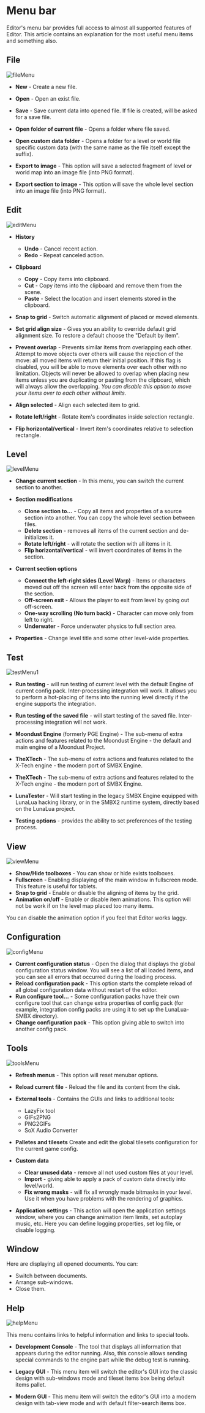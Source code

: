 # Menu bar

Editor's menu bar provides full access to almost all supported features of Editor. This article contains an explanation for the most useful menu items and something also.

## File
![fileMenu](screenshots/menus/001_file.png)

* **New** - Create a new file.

* **Open** - Open an exist file.

* **Save** - Save current data into opened file. If file is created, will be asked for a save file.

* **Open folder of current file** - Opens a folder where file saved.

* **Open custom data folder** - Opens a folder for a level or world file specific custom data (with the same name as the file itself except the suffix).

* **Export to image** - This option will save a selected fragment of level or world map into an image file (into PNG format).

* **Export section to image** - This option will save the whole level section into an image file (into PNG format).


## Edit

![editMenu](screenshots/menus/002_edit.png)

* **History**
  * **Undo** - Cancel recent action.
  * **Redo** - Repeat canceled action.

* **Clipboard**
  * **Copy** - Copy items into clipboard.
  * **Cut** - Copy items into the clipboard and remove them from the scene.
  * **Paste** - Select the location and insert elements stored in the clipboard.
* **Snap to grid** - Switch automatic alignment of placed or moved elements.
* **Set grid align size** - Gives you an ability to override default grid alignment size. To restore a default choose the "Default by item".

* **Prevent overlap** - Prevents similar items from overlapping each other. Attempt to move objects over others will cause the rejection of the move: all moved items will return their initial position. If this flag is disabled, you will be able to move elements over each other with no limitation. Objects will never be allowed to overlap when placing new items unless you are duplicating or pasting from the clipboard, which will always allow the overlapping. _You can disable this option to move your items over to each other without limits._

* **Align selected** - Align each selected item to grid.
* **Rotate left/right** - Rotate item's coordinates inside selection rectangle.
* **Flip horizontal/vertical** - Invert item's coordinates relative to selection rectangle.


## Level

![levelMenu](screenshots/menus/003_level.png)

* **Change current section** - In this menu, you can switch the current section to another.

* **Section modifications**
  * **Clone section to...** - Copy all items and properties of a source section into another. You can copy the whole level section between files.
  * **Delete section** - removes all items of the current section and de-initializes it.
  * **Rotate left/right** - will rotate the section with all items in it.
  * **Flip horizontal/vertical** - will invert coordinates of items in the section.

* **Current section options**
  * **Connect the left-right sides (Level Warp)** - Items or characters moved out off the screen will enter back from the opposite side of the section.
  * **Off-screen exit** - Allows the player to exit from level by going out off-screen.
  * **One-way scrolling (No turn back)** - Character can move only from left to right.
  * **Underwater** - Force underwater physics to full section area.

* **Properties** - Change level title and some other level-wide properties.


## Test

![testMenu1](screenshots/menus/005_test.png)

* **Run testing** - will run testing of current level with the default Engine of current config pack. Inter-processing integration will work. It allows you to perform a hot-placing of items into the running level directly if the engine supports the integration.

* **Run testing of the saved file** - will start testing of the saved file. Inter-processing integration will not work.

* **Moondust Engine** (formerly PGE Engine) - The sub-menu of extra actions and features related to the Moondust Engine - the default and main engine of a Moondust Project.

* **TheXTech** - The sub-menu of extra actions and features related to the X-Tech engine - the modern port of SMBX Engine.

* **TheXTech** - The sub-menu of extra actions and features related to the X-Tech engine - the modern port of SMBX Engine.

* **LunaTester** - Will start testing in the legacy SMBX Engine equipped with LunaLua hacking library, or in the SMBX2 runtime system, directly based on the LunaLua project.

* **Testing options** - provides the ability to set preferences of the testing process.



## View

![viewMenu](screenshots/menus/006_view.png)

* **Show/Hide toolboxes** - You can show or hide exists toolboxes.
* **Fullscreen** - Enabling displaying of the main window in fullscreen mode. This feature is useful for tablets.
* **Snap to grid** - Enable or disable the aligning of items by the grid.
* **Animation on/off** - Enable or disable item animations. This option will not be work if on the level map placed too many items.

<Note type="tip">
You can disable the animation option if you feel that Editor works laggy.
</Note>



## Configuration

![configMenu](screenshots/menus/Configuration.png)

* **Current configuration status** - Open the dialog that displays the global configuration status window. You will see a list of all loaded items, and you can see all errors that occurred during the loading process.
* **Reload configuration pack** - This option starts the complete reload of all global configuration data without restart of the editor.
* **Run configure tool...** - Some configuration packs have their own configure tool that can change extra properties of config pack (for example, integration config packs are using it to set up the LunaLua-SMBX directory).
* **Change configuration pack** - This option giving able to switch into another config pack.



## Tools

![toolsMenu](screenshots/menus/010_tools_configs.png)

* **Refresh menus** - This option will reset menubar options.

* **Reload current file** - Reload the file and its content from the disk.

* **External tools** - Contains the GUIs and links to additional tools:
  * LazyFix tool
  * GIFs2PNG
  * PNG2GIFs
  * SoX Audio Converter

* **Palletes and tilesets**
  Create and edit the global tilesets configuration for the current game config.

* **Custom data**
  * **Clear unused data** - remove all not used custom files at your level.
  * **Import** - giving able to apply a pack of custom data directly into level/world.
  * **Fix wrong masks** - will fix all wrongly made bitmasks in your level. Use it when you have problems with the rendering of graphics.

* **Application settings** - This action will open the application settings window, where you can change animation item limits, set autoplay music, etc. Here you can define logging properties, set log file, or disable logging.


## Window

Here are displaying all opened documents. You can:
* Switch between documents.
* Arrange sub-windows.
* Close them.


## Help

![helpMenu](screenshots/menus/011_help.png)

This menu contains links to helpful information and links to special tools.

* **Development Console** - The tool that displays all information that appears during the editor running. Also, this console allows sending special commands to the engine part while the debug test is running.

* **Legacy GUI** - This menu item will switch the editor's GUI into the classic design with sub-windows mode and tileset items box being default items pallet.
* **Modern GUI** - This menu item will switch the editor's GUI into a modern design with tab-view mode and with default filter-search items box.
